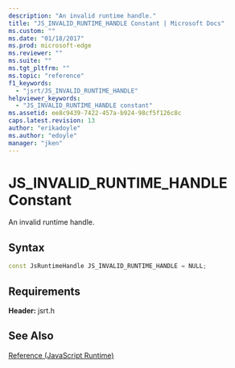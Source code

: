 ```yaml
---
description: "An invalid runtime handle."
title: "JS_INVALID_RUNTIME_HANDLE Constant | Microsoft Docs"
ms.custom: ""
ms.date: "01/18/2017"
ms.prod: microsoft-edge
ms.reviewer: ""
ms.suite: ""
ms.tgt_pltfrm: ""
ms.topic: "reference"
f1_keywords: 
  - "jsrt/JS_INVALID_RUNTIME_HANDLE"
helpviewer_keywords: 
  - "JS_INVALID_RUNTIME_HANDLE constant"
ms.assetid: ee8c9439-7422-457a-b924-98cf5f126c8c
caps.latest.revision: 13
author: "erikadoyle"
ms.author: "edoyle"
manager: "jken"
---
```

# JS_INVALID_RUNTIME_HANDLE Constant
An invalid runtime handle.  
  
## Syntax  
  
```cpp
const JsRuntimeHandle JS_INVALID_RUNTIME_HANDLE = NULL;  
```  
  
## Requirements  
 **Header:** jsrt.h  
  
## See Also  
 [Reference (JavaScript Runtime)](../chakra-hosting/reference-javascript-runtime.md)